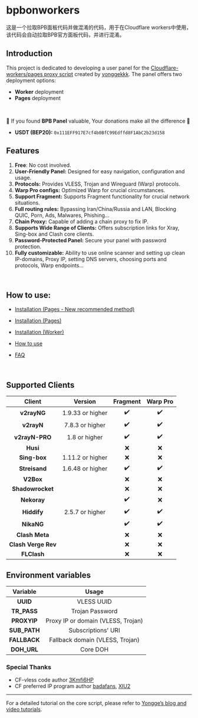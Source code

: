 # bpbonworkers
这是一个拉取BPB面板代码并做混淆的代码，用于在Cloudflare workers中使用，该代码会自动拉取BPB官方面板代码，并进行混淆。

## Introduction
This project is dedicated to developing a user panel for the [Cloudflare-workers/pages proxy script](https://github.com/yonggekkk/Cloudflare-workers-pages-vless) created by [yonggekkk](https://github.com/yonggekkk). The panel offers two deployment options: 
- **Worker** deployment
- **Pages** deployment
<br>

🌟 If you found **BPB Panel** valuable, Your donations make all the difference 🌟
- **USDT (BEP20):** `0x111EFF917E7cf4b0BfC99Edffd8F1AbC2b23d158`

## Features

1. **Free**: No cost involved.
2. **User-Friendly Panel:** Designed for easy navigation, configuration and usage.
3. **Protocols:** Provides VLESS, Trojan and Wireguard (Warp) protocols.
4. **Warp Pro configs:** Optimized Warp for crucial circumstances.
5. **Support Fragment:** Supports Fragment functionality for crucial network situations.
6. **Full routing rules:** Bypassing Iran/China/Russia and LAN, Blocking QUIC, Porn, Ads, Malwares, Phishing...
7. **Chain Proxy:** Capable of adding a chain proxy to fix IP.
8. **Supports Wide Range of Clients:** Offers subscription links for Xray, Sing-box and Clash core clients.
9. **Password-Protected Panel:** Secure your panel with password protection.
10. **Fully customizable:** Ability to use online scanner and setting up clean IP-domains, Proxy IP, setting DNS servers, choosing ports and protocols, Warp endpoints...
<br>

## How to use:
- [Installation (Pages - New recommended method)](docs/pages_upload_installation_fa.md)

- [Installation (Pages)](docs/pages_installation_fa.md)

- [Installation (Worker)](docs/worker_installation_fa.md)

- [How to use](docs/configuration_fa.md)

- [FAQ](docs/faq.md)
<br>

## Supported Clients
| Client  | Version | Fragment | Warp Pro |
| :-------------: | :-------------: | :-------------: | :-------------: |
| **v2rayNG**  | 1.9.33 or higher  | :heavy_check_mark: | :heavy_check_mark: |
| **v2rayN**  | 7.8.3 or higher  | :heavy_check_mark: | :heavy_check_mark: |
| **v2rayN-PRO**  | 1.8 or higher  | :heavy_check_mark: | :heavy_check_mark: |
| **Husi**  |   | :x: | :x: |
| **Sing-box**  | 1.11.2 or higher  | :x: | :x: |
| **Streisand**  | 1.6.48 or higher  | :heavy_check_mark: | :heavy_check_mark: |
| **V2Box**  |   | :x: | :x: |
| **Shadowrocket**  |   | :x: | :x: |
| **Nekoray**  |   | :heavy_check_mark: | :x: |
| **Hiddify**  | 2.5.7 or higher  | :heavy_check_mark: | :heavy_check_mark: |
| **NikaNG**  |   | :heavy_check_mark: | :heavy_check_mark: |
| **Clash Meta**  |   | :x: | :x: |
| **Clash Verge Rev**  |   | :x: | :x: |
| **FLClash**  |   | :x: | :x: |

## Environment variables
| Variable  | Usage |
| :-------------: | :-------------: |
| **UUID**  | VLESS UUID  |
| **TR_PASS**  | Trojan Password  |
| **PROXYIP**  | Proxy IP or domain (VLESS, Trojan)  |
| **SUB_PATH**  | Subscriptions' URI  |
| **FALLBACK**  | Fallback domain (VLESS, Trojan) |
| **DOH_URL**  | Core DOH |

### Special Thanks
- CF-vless code author [3Kmfi6HP](https://github.com/3Kmfi6HP/EDtunnel)
- CF preferred IP program author [badafans](https://github.com/badafans/Cloudflare-IP-SpeedTest), [XIU2](https://github.com/XIU2/CloudflareSpeedTest)

---

For a detailed tutorial on the core script, please refer to [Yongge’s blog and video tutorials](https://ygkkk.blogspot.com/2023/07/cfworkers-vless.html).
